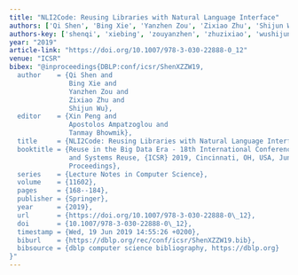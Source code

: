 ```yaml
---
title: "NLI2Code: Reusing Libraries with Natural Language Interface"
authors: ['Qi Shen', 'Bing Xie', 'Yanzhen Zou', 'Zixiao Zhu', 'Shijun Wu']
authors-key: ['shenqi', 'xiebing', 'zouyanzhen', 'zhuzixiao', 'wushijun']
year: "2019"
article-link: "https://doi.org/10.1007/978-3-030-22888-0_12"
venue: "ICSR"
bibex: "@inproceedings{DBLP:conf/icsr/ShenXZZW19,
  author    = {Qi Shen and
               Bing Xie and
               Yanzhen Zou and
               Zixiao Zhu and
               Shijun Wu},
  editor    = {Xin Peng and
               Apostolos Ampatzoglou and
               Tanmay Bhowmik},
  title     = {NLI2Code: Reusing Libraries with Natural Language Interface},
  booktitle = {Reuse in the Big Data Era - 18th International Conference on Software
               and Systems Reuse, {ICSR} 2019, Cincinnati, OH, USA, June 26-28, 2019,
               Proceedings},
  series    = {Lecture Notes in Computer Science},
  volume    = {11602},
  pages     = {168--184},
  publisher = {Springer},
  year      = {2019},
  url       = {https://doi.org/10.1007/978-3-030-22888-0\_12},
  doi       = {10.1007/978-3-030-22888-0\_12},
  timestamp = {Wed, 19 Jun 2019 14:55:26 +0200},
  biburl    = {https://dblp.org/rec/conf/icsr/ShenXZZW19.bib},
  bibsource = {dblp computer science bibliography, https://dblp.org}
}"
---
```

